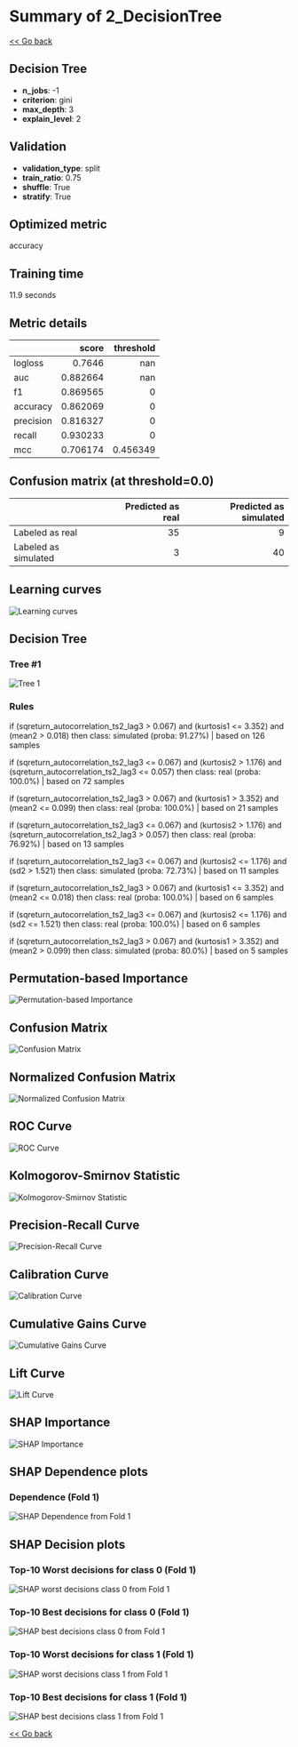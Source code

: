 # Summary of 2_DecisionTree

[<< Go back](../README.md)


## Decision Tree
- **n_jobs**: -1
- **criterion**: gini
- **max_depth**: 3
- **explain_level**: 2

## Validation
 - **validation_type**: split
 - **train_ratio**: 0.75
 - **shuffle**: True
 - **stratify**: True

## Optimized metric
accuracy

## Training time

11.9 seconds

## Metric details
|           |    score |   threshold |
|:----------|---------:|------------:|
| logloss   | 0.7646   |  nan        |
| auc       | 0.882664 |  nan        |
| f1        | 0.869565 |    0        |
| accuracy  | 0.862069 |    0        |
| precision | 0.816327 |    0        |
| recall    | 0.930233 |    0        |
| mcc       | 0.706174 |    0.456349 |


## Confusion matrix (at threshold=0.0)
|                      |   Predicted as real |   Predicted as simulated |
|:---------------------|--------------------:|-------------------------:|
| Labeled as real      |                  35 |                        9 |
| Labeled as simulated |                   3 |                       40 |

## Learning curves
![Learning curves](learning_curves.png)

## Decision Tree 

### Tree #1
![Tree 1](learner_fold_0_tree.svg)

### Rules

if (sqreturn_autocorrelation_ts2_lag3 > 0.067) and (kurtosis1 <= 3.352) and (mean2 > 0.018) then class: simulated (proba: 91.27%) | based on 126 samples

if (sqreturn_autocorrelation_ts2_lag3 <= 0.067) and (kurtosis2 > 1.176) and (sqreturn_autocorrelation_ts2_lag3 <= 0.057) then class: real (proba: 100.0%) | based on 72 samples

if (sqreturn_autocorrelation_ts2_lag3 > 0.067) and (kurtosis1 > 3.352) and (mean2 <= 0.099) then class: real (proba: 100.0%) | based on 21 samples

if (sqreturn_autocorrelation_ts2_lag3 <= 0.067) and (kurtosis2 > 1.176) and (sqreturn_autocorrelation_ts2_lag3 > 0.057) then class: real (proba: 76.92%) | based on 13 samples

if (sqreturn_autocorrelation_ts2_lag3 <= 0.067) and (kurtosis2 <= 1.176) and (sd2 > 1.521) then class: simulated (proba: 72.73%) | based on 11 samples

if (sqreturn_autocorrelation_ts2_lag3 > 0.067) and (kurtosis1 <= 3.352) and (mean2 <= 0.018) then class: real (proba: 100.0%) | based on 6 samples

if (sqreturn_autocorrelation_ts2_lag3 <= 0.067) and (kurtosis2 <= 1.176) and (sd2 <= 1.521) then class: real (proba: 100.0%) | based on 6 samples

if (sqreturn_autocorrelation_ts2_lag3 > 0.067) and (kurtosis1 > 3.352) and (mean2 > 0.099) then class: simulated (proba: 80.0%) | based on 5 samples





## Permutation-based Importance
![Permutation-based Importance](permutation_importance.png)
## Confusion Matrix

![Confusion Matrix](confusion_matrix.png)


## Normalized Confusion Matrix

![Normalized Confusion Matrix](confusion_matrix_normalized.png)


## ROC Curve

![ROC Curve](roc_curve.png)


## Kolmogorov-Smirnov Statistic

![Kolmogorov-Smirnov Statistic](ks_statistic.png)


## Precision-Recall Curve

![Precision-Recall Curve](precision_recall_curve.png)


## Calibration Curve

![Calibration Curve](calibration_curve_curve.png)


## Cumulative Gains Curve

![Cumulative Gains Curve](cumulative_gains_curve.png)


## Lift Curve

![Lift Curve](lift_curve.png)



## SHAP Importance
![SHAP Importance](shap_importance.png)

## SHAP Dependence plots

### Dependence (Fold 1)
![SHAP Dependence from Fold 1](learner_fold_0_shap_dependence.png)

## SHAP Decision plots

### Top-10 Worst decisions for class 0 (Fold 1)
![SHAP worst decisions class 0 from Fold 1](learner_fold_0_shap_class_0_worst_decisions.png)
### Top-10 Best decisions for class 0 (Fold 1)
![SHAP best decisions class 0 from Fold 1](learner_fold_0_shap_class_0_best_decisions.png)
### Top-10 Worst decisions for class 1 (Fold 1)
![SHAP worst decisions class 1 from Fold 1](learner_fold_0_shap_class_1_worst_decisions.png)
### Top-10 Best decisions for class 1 (Fold 1)
![SHAP best decisions class 1 from Fold 1](learner_fold_0_shap_class_1_best_decisions.png)

[<< Go back](../README.md)

